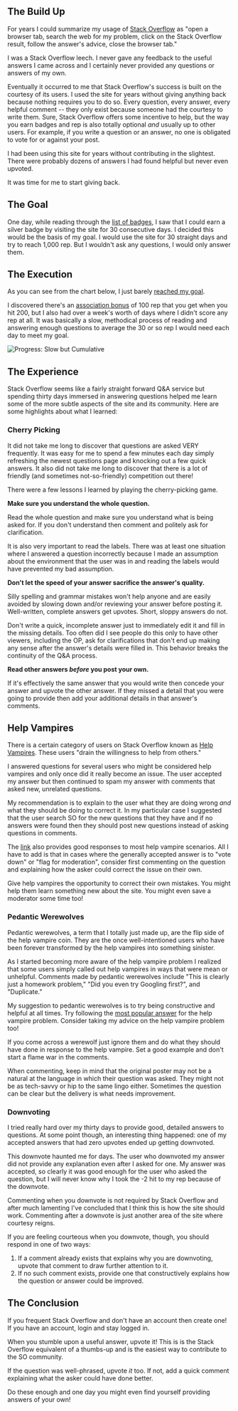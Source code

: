 ## The Build Up

For years I could summarize my usage of [Stack Overflow](http://www.stackoverflow.com) as "open a browser tab, search the web for my problem, click on the Stack Overflow result, follow the answer's advice, close the browser tab." 

I was a Stack Overflow leech. I never gave any feedback to the useful answers I came across and I certainly never provided any questions or answers of my own.

Eventually it occurred to me that Stack Overflow's success is built on the courtesy of its users. I used the site for years without giving anything back because nothing requires you to do so. Every question, every answer, every helpful comment -- they only exist because someone had the courtesy to write them. Sure, Stack Overflow offers some incentive to help, but the way you earn badges and rep is also totally optional *and* usually up to other users. For example, if you write a question or an answer, no one is obligated to vote for or against your post.

I had been using this site for years without contributing in the slightest. There were probably dozens of answers I had found helpful but never even upvoted.

It was time for me to start giving back.

## The Goal

One day, while reading through the [list of badges](http://stackoverflow.com/help/badges), I saw that I could earn a silver badge by visiting the site for 30 consecutive days. I decided this would be the basis of my goal. I would use the site for 30 straight days and try to reach 1,000 rep. But I wouldn't ask any questions, I would only answer them.

## The Execution

As you can see from the chart below, I just barely [reached my goal](http://stackoverflow.com/users/1696044/erik-gillespie).

I discovered there's an [association bonus](http://blog.stackoverflow.com/2009/07/cross-site-account-associations/) of 100 rep that you get when you hit 200, but I also had over a week's worth of days where I didn't score any rep at all. It was basically a slow, methodical process of reading and answering enough questions to average the 30 or so rep I would need each day to meet my goal.

![Progress: Slow but Cumulative](http://technicalrex.com/img/posts/30daysofanswerschart.png)

## The Experience

Stack Overflow seems like a fairly straight forward Q&amp;A service but spending thirty days immersed in answering questions helped me learn some of the more subtle aspects of the site and its community. Here are some highlights about what I learned:

### Cherry Picking

It did not take me long to discover that questions are asked VERY frequently. It was easy for me to spend a few minutes each day simply refreshing the newest questions page and knocking out a few quick answers. It also did not take me long to discover that there is a lot of friendly (and sometimes not-so-friendly) competition out there!

There were a few lessons I learned by playing the cherry-picking game.

**Make sure you understand the whole question.**

Read the whole question and make sure you understand what is being asked for. If you don't understand then comment and politely ask for clarification.

It is also very important to read the labels. There was at least one situation where I answered a question incorrectly because I made an assumption about the environment that the user was in and reading the labels would have prevented my bad assumption.

**Don't let the speed of your answer sacrifice the answer's quality.**

Silly spelling and grammar mistakes won't help anyone and are easily avoided by slowing down and/or reviewing your answer before posting it. Well-written, complete answers get upvotes. Short, sloppy answers do not.

Don't write a quick, incomplete answer just to immediately edit it and fill in the missing details. Too often did I see people do this only to have other viewers, including the OP, ask for clarifications that don't end up making any sense after the answer's details were filled in. This behavior breaks the continuity of the Q&amp;A process.

**Read other answers *before* you post your own.**

If it's effectively the same answer that you would write then concede your answer and upvote the other answer. If they missed a detail that you were going to provide then add your additional details in that answer's comments.

## Help Vampires

There is a certain category of users on Stack Overflow known as [Help Vampires](http://meta.stackexchange.com/questions/19665/the-help-vampire-problem). These users "drain the willingness to help from others."

I answered questions for several users who might be considered help vampires and only once did it really become an issue. The user accepted my answer but then continued to spam my answer with comments that asked new, unrelated questions.

My recommendation is to explain to the user what they are doing wrong *and* what they should be doing to correct it. In my particular case I suggested that the user search SO for the new questions that they have and if no answers were found then they should post new questions instead of asking questions in comments.

The [link](http://meta.stackexchange.com/questions/19665/the-help-vampire-problem) also provides good responses to most help vampire scenarios. All I have to add is that in cases where the generally accepted answer is to "vote down" or "flag for moderation", consider first commenting on the question and explaining how the asker could correct the issue on their own.

Give help vampires the opportunity to correct their own mistakes. You might help them learn something new about the site. You might even save a moderator some time too!

### Pedantic Werewolves

Pedantic werewolves, a term that I totally just made up, are the flip side of the help vampire coin. They are the once well-intentioned users who have been forever transformed by the help vampires into something sinister.

As I started becoming more aware of the help vampire problem I realized that some users simply called out help vampires in ways that were mean or unhelpful. Comments made by pedantic werewolves include "This is clearly just a homework problem," "Did you even try Googling first?", and "Duplicate."

My suggestion to pedantic werewolves is to try being constructive and helpful at all times. Try following the [most popular answer](http://meta.stackexchange.com/questions/19665/the-help-vampire-problem#19673) for the help vampire problem. Consider taking my advice on the help vampire problem too!

If you come across a werewolf just ignore them and do what they should have done in response to the help vampire. Set a good example and don't start a flame war in the comments.

When commenting, keep in mind that the original poster may not be a natural at the language in which their question was asked. They might not be as tech-savvy or hip to the same lingo either. Sometimes the question can be clear but the delivery is what needs improvement.

### Downvoting

I tried really hard over my thirty days to provide good, detailed answers to questions. At some point though, an interesting thing happened: one of my accepted answers that had zero upvotes ended up getting downvoted.

This downvote haunted me for days. The user who downvoted my answer did not provide any explanation even after I asked for one. My answer was accepted, so clearly it was good enough for the user who asked the question, but I will never know why I took the -2 hit to my rep because of the downvote.

Commenting when you downvote is not required by Stack Overflow and after much lamenting I've concluded that I think this is how the site should work. Commenting after a downvote is just another area of the site where courtesy reigns.

If you are feeling courteous when you downvote, though, you should respond in one of two ways:

1. If a comment already exists that explains why you are downvoting, upvote that comment to draw further attention to it.
2. If no such comment exists, provide one that constructively explains how the question or answer could be improved.

## The Conclusion

If you frequent Stack Overflow and don't have an account then create one! If you have an account, login and stay logged in.

When you stumble upon a useful answer, upvote it! This is is the Stack Overflow equivalent of a thumbs-up and is the easiest way to contribute to the SO community.

If the question was well-phrased, upvote *it* too. If not, add a quick comment explaining what the asker could have done better.

Do these enough and one day you might even find yourself providing answers of your own!
